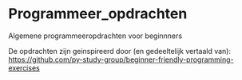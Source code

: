 # Programmeer_opdrachten
Algemene programmeeropdrachten voor beginnners


De opdrachten zijn geinspireerd door (en gedeeltelijk vertaald van):
https://github.com/py-study-group/beginner-friendly-programming-exercises
